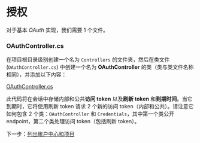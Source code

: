 # 授权

对于基本 *OAuth* 实现，我们需要 1 个文件。

### OAuthController.cs

在项目根目录级别创建一个名为 `Controllers` 的文件夹，然后在类文件 (`OAuthController.cs`) 中创建一个名为 **OAuthController** 的类（类与类文件名称相同），并添加以下内容：

[OAuthController.cs](_snippets/viewhubmodels/netcore/OAuthController.cs ':include :type=code csharp')

此代码将在会话中存储内部和公共**访问 token** 以及**刷新 token** 和**到期时间**。当它到期时，它将使用刷新 token 请求 2 个新的访问 token（内部和公共）。请注意它如何包含 2 个类：`OAuthController` 和 `Credentials`，其中第一个类公开 endpoint，第二个类处理访问 token（包括刷新 token）。

下一步：[列出帐户中心和项目](/zh-CN/datamanagement/hubs/readme)